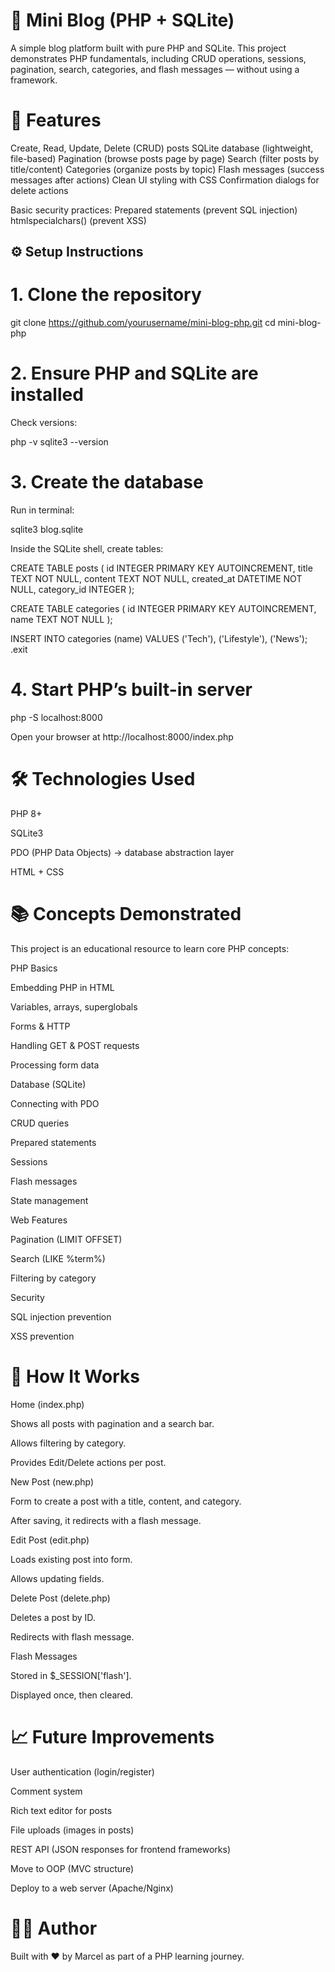 # 📖 Mini Blog (PHP + SQLite)

A simple blog platform built with pure PHP and SQLite.
This project demonstrates PHP fundamentals, including CRUD operations, sessions, pagination, search, categories, and flash messages — without using a framework.

# 🚀 Features

Create, Read, Update, Delete (CRUD) posts
SQLite database (lightweight, file-based)
Pagination (browse posts page by page)
Search (filter posts by title/content)
Categories (organize posts by topic)
Flash messages (success messages after actions)
Clean UI styling with CSS
Confirmation dialogs for delete actions

Basic security practices:
Prepared statements (prevent SQL injection)
htmlspecialchars() (prevent XSS)


## ⚙️ Setup Instructions
# 1. Clone the repository
git clone https://github.com/yourusername/mini-blog-php.git
cd mini-blog-php

# 2. Ensure PHP and SQLite are installed

Check versions:

php -v
sqlite3 --version

# 3. Create the database

Run in terminal:

sqlite3 blog.sqlite


Inside the SQLite shell, create tables:

CREATE TABLE posts (
    id INTEGER PRIMARY KEY AUTOINCREMENT,
    title TEXT NOT NULL,
    content TEXT NOT NULL,
    created_at DATETIME NOT NULL,
    category_id INTEGER
);

CREATE TABLE categories (
    id INTEGER PRIMARY KEY AUTOINCREMENT,
    name TEXT NOT NULL
);

INSERT INTO categories (name) VALUES ('Tech'), ('Lifestyle'), ('News');
.exit

# 4. Start PHP’s built-in server
php -S localhost:8000


Open your browser at http://localhost:8000/index.php

# 🛠️ Technologies Used

PHP 8+

SQLite3

PDO (PHP Data Objects) → database abstraction layer

HTML + CSS

# 📚 Concepts Demonstrated

This project is an educational resource to learn core PHP concepts:

PHP Basics

Embedding PHP in HTML

Variables, arrays, superglobals

Forms & HTTP

Handling GET & POST requests

Processing form data

Database (SQLite)

Connecting with PDO

CRUD queries

Prepared statements

Sessions

Flash messages

State management

Web Features

Pagination (LIMIT OFFSET)

Search (LIKE %term%)

Filtering by category

Security

SQL injection prevention

XSS prevention

# 🔑 How It Works
Home (index.php)

Shows all posts with pagination and a search bar.

Allows filtering by category.

Provides Edit/Delete actions per post.

New Post (new.php)

Form to create a post with a title, content, and category.

After saving, it redirects with a flash message.

Edit Post (edit.php)

Loads existing post into form.

Allows updating fields.

Delete Post (delete.php)

Deletes a post by ID.

Redirects with flash message.

Flash Messages

Stored in $_SESSION['flash'].

Displayed once, then cleared.

# 📈 Future Improvements

User authentication (login/register)

Comment system

Rich text editor for posts

File uploads (images in posts)

REST API (JSON responses for frontend frameworks)

Move to OOP (MVC structure)

Deploy to a web server (Apache/Nginx)

# 👨‍💻 Author

Built with ❤️ by Marcel as part of a PHP learning journey.
